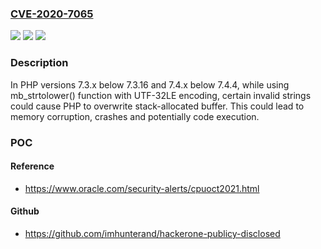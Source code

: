 ### [CVE-2020-7065](https://cve.mitre.org/cgi-bin/cvename.cgi?name=CVE-2020-7065)
![](https://img.shields.io/static/v1?label=Product&message=PHP&color=blue)
![](https://img.shields.io/static/v1?label=Version&message=7.3.x%3C%207.3.16%20&color=brighgreen)
![](https://img.shields.io/static/v1?label=Vulnerability&message=CWE-121%20Stack-based%20Buffer%20Overflow&color=brighgreen)

### Description

In PHP versions 7.3.x below 7.3.16 and 7.4.x below 7.4.4, while using mb_strtolower() function with UTF-32LE encoding, certain invalid strings could cause PHP to overwrite stack-allocated buffer. This could lead to memory corruption, crashes and potentially code execution.

### POC

#### Reference
- https://www.oracle.com/security-alerts/cpuoct2021.html

#### Github
- https://github.com/imhunterand/hackerone-publicy-disclosed

